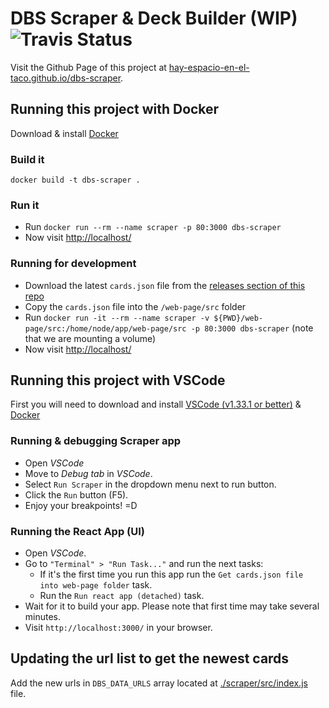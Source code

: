 # DBS Scraper & Deck Builder  (WIP) ![Travis Status](https://travis-ci.org/hay-espacio-en-el-taco/dbs-scraper.svg?branch=master)

Visit the Github Page of this project at [hay-espacio-en-el-taco.github.io/dbs-scraper](https://hay-espacio-en-el-taco.github.io/dbs-scraper/).



## Running this project with Docker

Download & install [Docker](https://www.docker.com)

### Build it
`docker build -t dbs-scraper .`

### Run it
* Run `docker run --rm --name scraper -p 80:3000 dbs-scraper`
* Now visit [http://localhost/](http://localhost)

### Running for development
* Download the latest `cards.json` file from the [releases section of this repo](https://github.com/hay-espacio-en-el-taco/dbs-scraper/releases)
* Copy the `cards.json` file into the `/web-page/src` folder
* Run `docker run -it --rm --name scraper -v ${PWD}/web-page/src:/home/node/app/web-page/src -p 80:3000 dbs-scraper` (note that we are mounting a volume)
* Now visit [http://localhost/](http://localhost)


## Running this project with VSCode

First you will need to download and install [VSCode (v1.33.1 or better)](https://code.visualstudio.com) & [Docker](https://www.docker.com)

### Running & debugging Scraper app
* Open *VSCode*
* Move to *Debug tab* in *VSCode*.
* Select `Run Scraper` in the dropdown menu next to run button.
* Click the `Run` button (F5).
* Enjoy your breakpoints! =D

### Running the React App (UI)
* Open *VSCode*.
* Go to `"Terminal" > "Run Task..."` and run the next tasks:
    * If it's the first time you run this app run the `Get cards.json file into web-page folder` task.
    * Run the `Run react app (detached)` task.
* Wait for it to build your app. Please note that first time may take several minutes.
* Visit `http://localhost:3000/` in your browser.


## Updating the url list to get the newest cards
Add the new urls in `DBS_DATA_URLS` array located at [./scraper/src/index.js](scraper/src/index.js) file.
